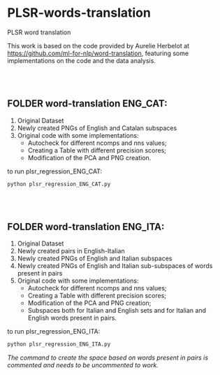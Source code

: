 # PLSR-words-translation
PLSR word translation

This work is based on the code provided by Aurelie Herbelot at https://github.com/ml-for-nlp/word-translation, featuring some implementations on the code and the data analysis. 

<br>
<br>

## **FOLDER word-translation ENG_CAT:**
1. Original Dataset
2. Newly created PNGs of English and Catalan subspaces
3. Original code with some implementations:
   - Autocheck for different ncomps and nns values;
   - Creating a Table with different precision scores;
   - Modification of the PCA and PNG creation.


to run plsr_regression_ENG_CAT: 
```bash
python plsr_regression_ENG_CAT.py 
```

<br> 
<br>

## **FOLDER word-translation ENG_ITA:**
1. Original Dataset
2. Newly created pairs in English-Italian
3. Newly created PNGs of English and Italian subspaces
4. Newly created PNGs of English and Italian sub-subspaces of words present in pairs
5. Original code with some implementations:
   - Autocheck for different ncomps and nns values;
   - Creating a Table with different precision scores;
   - Modification of the PCA and PNG creation;
   - Subspaces both for Italian and English sets and for Italian and English words present in pairs.

to run plsr_regression_ENG_ITA: 
```bash
python plsr_regression_ENG_ITA.py 
```
_The command to create the space based on words present in pairs is commented and needs to be uncommented to work._ 
